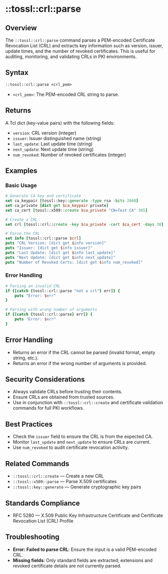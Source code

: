 # ::tossl::crl::parse

## Overview

The `::tossl::crl::parse` command parses a PEM-encoded Certificate Revocation List (CRL) and extracts key information such as version, issuer, update times, and the number of revoked certificates. This is useful for auditing, monitoring, and validating CRLs in PKI environments.

## Syntax

```tcl
::tossl::crl::parse <crl_pem>
```

- `<crl_pem>`: The PEM-encoded CRL string to parse.

## Returns

A Tcl dict (key-value pairs) with the following fields:
- `version`: CRL version (integer)
- `issuer`: Issuer distinguished name (string)
- `last_update`: Last update time (string)
- `next_update`: Next update time (string)
- `num_revoked`: Number of revoked certificates (integer)

## Examples

### Basic Usage

```tcl
# Generate CA key and certificate
set ca_keypair [tossl::key::generate -type rsa -bits 2048]
set ca_private [dict get $ca_keypair private]
set ca_cert [tossl::x509::create $ca_private "CN=Test CA" 365]

# Create a CRL
set crl [tossl::crl::create -key $ca_private -cert $ca_cert -days 30]

# Parse the CRL
set info [tossl::crl::parse $crl]
puts "CRL Version: [dict get $info version]"
puts "Issuer: [dict get $info issuer]"
puts "Last Update: [dict get $info last_update]"
puts "Next Update: [dict get $info next_update]"
puts "Number of Revoked Certs: [dict get $info num_revoked]"
```

### Error Handling

```tcl
# Parsing an invalid CRL
if {[catch {tossl::crl::parse "not a crl"} err]} {
    puts "Error: $err"
}

# Parsing with wrong number of arguments
if {[catch {tossl::crl::parse} err]} {
    puts "Error: $err"
}
```

## Error Handling

- Returns an error if the CRL cannot be parsed (invalid format, empty string, etc.).
- Returns an error if the wrong number of arguments is provided.

## Security Considerations

- Always validate CRLs before trusting their contents.
- Ensure CRLs are obtained from trusted sources.
- Use in conjunction with `::tossl::crl::create` and certificate validation commands for full PKI workflows.

## Best Practices

- Check the `issuer` field to ensure the CRL is from the expected CA.
- Monitor `last_update` and `next_update` to ensure CRLs are current.
- Use `num_revoked` to audit certificate revocation activity.

## Related Commands

- `::tossl::crl::create` — Create a new CRL
- `::tossl::x509::parse` — Parse X.509 certificates
- `::tossl::key::generate` — Generate cryptographic key pairs

## Standards Compliance

- RFC 5280 — X.509 Public Key Infrastructure Certificate and Certificate Revocation List (CRL) Profile

## Troubleshooting

- **Error: Failed to parse CRL**: Ensure the input is a valid PEM-encoded CRL.
- **Missing fields**: Only standard fields are extracted; extensions and revoked certificate details are not currently parsed. 